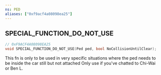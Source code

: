 ```yaml
---
ns: PED
aliases: ["0xf9acf4a08098ea25"]
---
```

## SPECIAL_FUNCTION_DO_NOT_USE

```c
// 0xF9ACF4A08098EA25
void SPECIAL_FUNCTION_DO_NOT_USE(Ped ped, bool NoCollisionUntilClear);
```

This fn is only to be used in very specific situations where the ped needs to be inside the car still but not attached Only use if you've chatted to Chi-Wai or Ben L.

